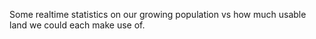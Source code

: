 Some realtime statistics on our growing population vs how much usable land we could each make use of.